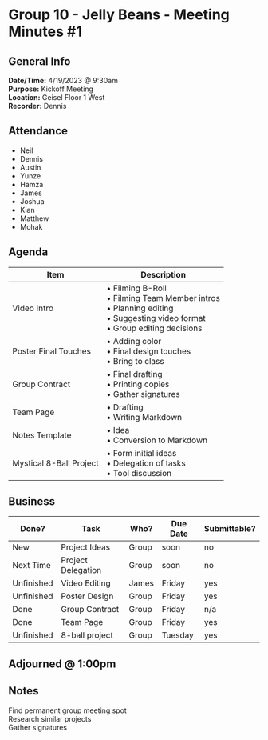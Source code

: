 
# Group 10 - Jelly Beans - Meeting Minutes #1
## General Info
**Date/Time:** 4/19/2023 @ 9:30am <br>
**Purpose:** Kickoff Meeting <br>
**Location:** Geisel Floor 1 West <br>
**Recorder:** Dennis <br>

## Attendance
- Neil
- Dennis
- Austin
- Yunze
- Hamza
- James
- Joshua
- Kian
- Matthew
- Mohak

## Agenda
Item | Description
---- | ----
Video Intro |• Filming B-Roll<br>• Filming Team Member intros <br>• Planning editing <br>• Suggesting video format <br>• Group editing decisions <br>
Poster Final Touches | • Adding color<br>• Final design touches<br>• Bring to class<br>
Group Contract | • Final drafting<br>• Printing copies <br>•  Gather signatures<br>
Team Page | • Drafting<br>• Writing Markdown<br>
Notes Template | • Idea<br>• Conversion to Markdown<br>
Mystical 8-Ball Project | • Form initial ideas<br>• Delegation of tasks<br> • Tool discussion<br>


## Business
| Done? | Task | Who? | Due Date | Submittable?
| ---- | ---- | ---- | ---- | ---- |
|New | Project Ideas | Group | soon | no
|Next Time | Project Delegation | Group | soon | no
|Unfinished | Video Editing | James | Friday | yes
|Unfinished | Poster Design | Group | Friday | yes
|Done | Group Contract | Group | Friday | n/a
|Done | Team Page | Group | Friday | yes
|Unfinished | 8-ball project | Group | Tuesday | yes

## Adjourned @ 1:00pm

## Notes
Find permanent group meeting spot <br>
Research similar projects <br>
Gather signatures <br>
